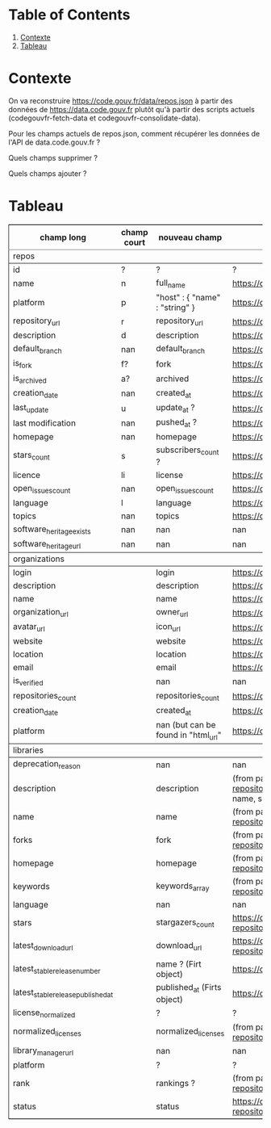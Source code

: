 
# Table of Contents

1.  [Contexte](#orgbbd5d28)
2.  [Tableau](#orgfea9e45)


<a id="orgbbd5d28"></a>

# Contexte

On va reconstruire <https://code.gouv.fr/data/repos.json> à partir des
données de <https://data.code.gouv.fr> plutôt qu'à partir des scripts
actuels (codegouvfr-fetch-data et codegouvfr-consolidate-data).

Pour les champs actuels de repos.json, comment récupérer les données de
l'API de data.code.gouv.fr ?

Quels champs supprimer ?

Quels champs ajouter ?


<a id="orgfea9e45"></a>

# Tableau

<table border="2" cellspacing="0" cellpadding="6" rules="groups" frame="hsides">


<colgroup>
<col  class="org-left" />

<col  class="org-right" />

<col  class="org-left" />

<col  class="org-left" />
</colgroup>
<thead>
<tr>
<th scope="col" class="org-left">champ long</th>
<th scope="col" class="org-right">champ court</th>
<th scope="col" class="org-left">nouveau champ</th>
<th scope="col" class="org-left">url</th>
</tr>
</thead>
<tbody>
<tr>
<td class="org-left">repos</td>
<td class="org-right">&#xa0;</td>
<td class="org-left">&#xa0;</td>
<td class="org-left">&#xa0;</td>
</tr>
</tbody>
<tbody>
<tr>
<td class="org-left">id</td>
<td class="org-right">?</td>
<td class="org-left">?</td>
<td class="org-left">?</td>
</tr>

<tr>
<td class="org-left">name</td>
<td class="org-right">n</td>
<td class="org-left">full<sub>name</sub></td>
<td class="org-left"><a href="https://data.code.gouv.fr/api/v1/repositories/lookup?url=%3Crepo_url%3E&amp;purl=%3Cpackage_url%3E">https://data.code.gouv.fr/api/v1/repositories/lookup?url=%3Crepo_url%3E&amp;purl=%3Cpackage_url%3E</a></td>
</tr>

<tr>
<td class="org-left">platform</td>
<td class="org-right">p</td>
<td class="org-left">"host" : { "name" : "string" }</td>
<td class="org-left"><a href="https://data.code.gouv.fr/api/v1/repositories/lookup?url=%3Crepo_url%3E&amp;purl=%3Cpackage_url%3E">https://data.code.gouv.fr/api/v1/repositories/lookup?url=%3Crepo_url%3E&amp;purl=%3Cpackage_url%3E</a></td>
</tr>

<tr>
<td class="org-left">repository<sub>url</sub></td>
<td class="org-right">r</td>
<td class="org-left">repository<sub>url</sub></td>
<td class="org-left"><a href="https://data.code.gouv.fr/api/v1/repositories/lookup?url=%3Crepo_url%3E&amp;purl=%3Cpackage_url%3E">https://data.code.gouv.fr/api/v1/repositories/lookup?url=%3Crepo_url%3E&amp;purl=%3Cpackage_url%3E</a></td>
</tr>

<tr>
<td class="org-left">description</td>
<td class="org-right">d</td>
<td class="org-left">description</td>
<td class="org-left"><a href="https://data.code.gouv.fr/api/v1/repositories/lookup?url=%3Crepo_url%3E&amp;purl=%3Cpackage_url%3E">https://data.code.gouv.fr/api/v1/repositories/lookup?url=%3Crepo_url%3E&amp;purl=%3Cpackage_url%3E</a></td>
</tr>

<tr>
<td class="org-left">default<sub>branch</sub></td>
<td class="org-right">nan</td>
<td class="org-left">default<sub>branch</sub></td>
<td class="org-left"><a href="https://data.code.gouv.fr/api/v1/repositories/lookup?url=%3Crepo_url%3E&amp;purl=%3Cpackage_url%3E">https://data.code.gouv.fr/api/v1/repositories/lookup?url=%3Crepo_url%3E&amp;purl=%3Cpackage_url%3E</a></td>
</tr>

<tr>
<td class="org-left">is<sub>fork</sub></td>
<td class="org-right">f?</td>
<td class="org-left">fork</td>
<td class="org-left"><a href="https://data.code.gouv.fr/api/v1/repositories/lookup?url=%3Crepo_url%3E&amp;purl=%3Cpackage_url%3E">https://data.code.gouv.fr/api/v1/repositories/lookup?url=%3Crepo_url%3E&amp;purl=%3Cpackage_url%3E</a></td>
</tr>

<tr>
<td class="org-left">is<sub>archived</sub></td>
<td class="org-right">a?</td>
<td class="org-left">archived</td>
<td class="org-left"><a href="https://data.code.gouv.fr/api/v1/repositories/lookup?url=%3Crepo_url%3E&amp;purl=%3Cpackage_url%3E">https://data.code.gouv.fr/api/v1/repositories/lookup?url=%3Crepo_url%3E&amp;purl=%3Cpackage_url%3E</a></td>
</tr>

<tr>
<td class="org-left">creation<sub>date</sub></td>
<td class="org-right">nan</td>
<td class="org-left">created<sub>at</sub></td>
<td class="org-left"><a href="https://data.code.gouv.fr/api/v1/repositories/lookup?url=%3Crepo_url%3E&amp;purl=%3Cpackage_url%3E">https://data.code.gouv.fr/api/v1/repositories/lookup?url=%3Crepo_url%3E&amp;purl=%3Cpackage_url%3E</a></td>
</tr>

<tr>
<td class="org-left">last<sub>update</sub></td>
<td class="org-right">u</td>
<td class="org-left">update<sub>at</sub> ?</td>
<td class="org-left"><a href="https://data.code.gouv.fr/api/v1/repositories/lookup?url=%3Crepo_url%3E&amp;purl=%3Cpackage_url%3E">https://data.code.gouv.fr/api/v1/repositories/lookup?url=%3Crepo_url%3E&amp;purl=%3Cpackage_url%3E</a></td>
</tr>

<tr>
<td class="org-left">last modification</td>
<td class="org-right">nan</td>
<td class="org-left">pushed<sub>at</sub> ?</td>
<td class="org-left"><a href="https://data.code.gouv.fr/api/v1/repositories/lookup?url=%3Crepo_url%3E&amp;purl=%3Cpackage_url%3E">https://data.code.gouv.fr/api/v1/repositories/lookup?url=%3Crepo_url%3E&amp;purl=%3Cpackage_url%3E</a></td>
</tr>

<tr>
<td class="org-left">homepage</td>
<td class="org-right">nan</td>
<td class="org-left">homepage</td>
<td class="org-left"><a href="https://data.code.gouv.fr/api/v1/repositories/lookup?url=%3Crepo_url%3E&amp;purl=%3Cpackage_url%3E">https://data.code.gouv.fr/api/v1/repositories/lookup?url=%3Crepo_url%3E&amp;purl=%3Cpackage_url%3E</a></td>
</tr>

<tr>
<td class="org-left">stars<sub>count</sub></td>
<td class="org-right">s</td>
<td class="org-left">subscribers<sub>count</sub> ?</td>
<td class="org-left"><a href="https://data.code.gouv.fr/api/v1/repositories/lookup?url=%3Crepo_url%3E&amp;purl=%3Cpackage_url%3E">https://data.code.gouv.fr/api/v1/repositories/lookup?url=%3Crepo_url%3E&amp;purl=%3Cpackage_url%3E</a></td>
</tr>

<tr>
<td class="org-left">licence</td>
<td class="org-right">li</td>
<td class="org-left">license</td>
<td class="org-left"><a href="https://data.code.gouv.fr/api/v1/repositories/lookup?url=%3Crepo_url%3E&amp;purl=%3Cpackage_url%3E">https://data.code.gouv.fr/api/v1/repositories/lookup?url=%3Crepo_url%3E&amp;purl=%3Cpackage_url%3E</a></td>
</tr>

<tr>
<td class="org-left">open<sub>issues</sub><sub>count</sub></td>
<td class="org-right">nan</td>
<td class="org-left">open<sub>issues</sub><sub>count</sub></td>
<td class="org-left"><a href="https://data.code.gouv.fr/api/v1/repositories/lookup?url=%3Crepo_url%3E&amp;purl=%3Cpackage_url%3E">https://data.code.gouv.fr/api/v1/repositories/lookup?url=%3Crepo_url%3E&amp;purl=%3Cpackage_url%3E</a></td>
</tr>

<tr>
<td class="org-left">language</td>
<td class="org-right">l</td>
<td class="org-left">language</td>
<td class="org-left"><a href="https://data.code.gouv.fr/api/v1/repositories/lookup?url=%3Crepo_url%3E&amp;purl=%3Cpackage_url%3E">https://data.code.gouv.fr/api/v1/repositories/lookup?url=%3Crepo_url%3E&amp;purl=%3Cpackage_url%3E</a></td>
</tr>

<tr>
<td class="org-left">topics</td>
<td class="org-right">nan</td>
<td class="org-left">topics</td>
<td class="org-left"><a href="https://data.code.gouv.fr/api/v1/repositories/lookup?url=%3Crepo_url%3E&amp;purl=%3Cpackage_url%3E">https://data.code.gouv.fr/api/v1/repositories/lookup?url=%3Crepo_url%3E&amp;purl=%3Cpackage_url%3E</a></td>
</tr>

<tr>
<td class="org-left">software<sub>heritage</sub><sub>exists</sub></td>
<td class="org-right">nan</td>
<td class="org-left">nan</td>
<td class="org-left">nan</td>
</tr>

<tr>
<td class="org-left">software<sub>heritage</sub><sub>url</sub></td>
<td class="org-right">nan</td>
<td class="org-left">nan</td>
<td class="org-left">nan</td>
</tr>
</tbody>
<tbody>
<tr>
<td class="org-left">organizations</td>
<td class="org-right">&#xa0;</td>
<td class="org-left">&#xa0;</td>
<td class="org-left">&#xa0;</td>
</tr>
</tbody>
<tbody>
<tr>
<td class="org-left">login</td>
<td class="org-right">&#xa0;</td>
<td class="org-left">login</td>
<td class="org-left"><a href="https://data.code.gouv.fr/api/v1/hosts/%3CHostName%3E/owners/lookup">https://data.code.gouv.fr/api/v1/hosts/%3CHostName%3E/owners/lookup</a></td>
</tr>

<tr>
<td class="org-left">description</td>
<td class="org-right">&#xa0;</td>
<td class="org-left">description</td>
<td class="org-left"><a href="https://data.code.gouv.fr/api/v1/hosts/%3CHostName%3E/owners/lookup">https://data.code.gouv.fr/api/v1/hosts/%3CHostName%3E/owners/lookup</a></td>
</tr>

<tr>
<td class="org-left">name</td>
<td class="org-right">&#xa0;</td>
<td class="org-left">name</td>
<td class="org-left"><a href="https://data.code.gouv.fr/api/v1/hosts/%3CHostName%3E/owners/lookup">https://data.code.gouv.fr/api/v1/hosts/%3CHostName%3E/owners/lookup</a></td>
</tr>

<tr>
<td class="org-left">organization<sub>url</sub></td>
<td class="org-right">&#xa0;</td>
<td class="org-left">owner<sub>url</sub></td>
<td class="org-left"><a href="https://data.code.gouv.fr/api/v1/hosts/%3CHostName%3E/owners/lookup">https://data.code.gouv.fr/api/v1/hosts/%3CHostName%3E/owners/lookup</a></td>
</tr>

<tr>
<td class="org-left">avatar<sub>url</sub></td>
<td class="org-right">&#xa0;</td>
<td class="org-left">icon<sub>url</sub></td>
<td class="org-left"><a href="https://data.code.gouv.fr/api/v1/hosts/%3CHostName%3E/owners/lookup">https://data.code.gouv.fr/api/v1/hosts/%3CHostName%3E/owners/lookup</a></td>
</tr>

<tr>
<td class="org-left">website</td>
<td class="org-right">&#xa0;</td>
<td class="org-left">website</td>
<td class="org-left"><a href="https://data.code.gouv.fr/api/v1/hosts/%3CHostName%3E/owners/lookup">https://data.code.gouv.fr/api/v1/hosts/%3CHostName%3E/owners/lookup</a></td>
</tr>

<tr>
<td class="org-left">location</td>
<td class="org-right">&#xa0;</td>
<td class="org-left">location</td>
<td class="org-left"><a href="https://data.code.gouv.fr/api/v1/hosts/%3CHostName%3E/owners/lookup">https://data.code.gouv.fr/api/v1/hosts/%3CHostName%3E/owners/lookup</a></td>
</tr>

<tr>
<td class="org-left">email</td>
<td class="org-right">&#xa0;</td>
<td class="org-left">email</td>
<td class="org-left"><a href="https://data.code.gouv.fr/api/v1/hosts/%3CHostName%3E/owners/lookup">https://data.code.gouv.fr/api/v1/hosts/%3CHostName%3E/owners/lookup</a></td>
</tr>

<tr>
<td class="org-left">is<sub>verified</sub></td>
<td class="org-right">&#xa0;</td>
<td class="org-left">nan</td>
<td class="org-left">nan</td>
</tr>

<tr>
<td class="org-left">repositories<sub>count</sub></td>
<td class="org-right">&#xa0;</td>
<td class="org-left">repositories<sub>count</sub></td>
<td class="org-left"><a href="https://data.code.gouv.fr/api/v1/hosts/%3CHostName%3E/owners/lookup">https://data.code.gouv.fr/api/v1/hosts/%3CHostName%3E/owners/lookup</a></td>
</tr>

<tr>
<td class="org-left">creation<sub>date</sub></td>
<td class="org-right">&#xa0;</td>
<td class="org-left">created<sub>at</sub></td>
<td class="org-left"><a href="https://data.code.gouv.fr/api/v1/hosts/%3CHostName%3E/owners/lookup">https://data.code.gouv.fr/api/v1/hosts/%3CHostName%3E/owners/lookup</a></td>
</tr>

<tr>
<td class="org-left">platform</td>
<td class="org-right">&#xa0;</td>
<td class="org-left">nan (but can be found in "html<sub>url</sub>"</td>
<td class="org-left"><a href="https://data.code.gouv.fr/api/v1/hosts/%3CHostName%3E/owners/lookup">https://data.code.gouv.fr/api/v1/hosts/%3CHostName%3E/owners/lookup</a></td>
</tr>
</tbody>
<tbody>
<tr>
<td class="org-left">libraries</td>
<td class="org-right">&#xa0;</td>
<td class="org-left">&#xa0;</td>
<td class="org-left">&#xa0;</td>
</tr>
</tbody>
<tbody>
<tr>
<td class="org-left">deprecation<sub>reason</sub></td>
<td class="org-right">&#xa0;</td>
<td class="org-left">nan</td>
<td class="org-left">nan</td>
</tr>

<tr>
<td class="org-left">description</td>
<td class="org-right">&#xa0;</td>
<td class="org-left">description</td>
<td class="org-left">(from packages software) <a href="https://data.code.gouv.fr/api/v1/packages/lookup?repository_url=%3Crepo_url%3E&amp;purl=%3Cpackage_url%3E">https://data.code.gouv.fr/api/v1/packages/lookup?repository_url=%3Crepo_url%3E&amp;purl=%3Cpackage_url%3E</a> (other possible fields include: ecosystem, name, sort, order</td>
</tr>

<tr>
<td class="org-left">name</td>
<td class="org-right">&#xa0;</td>
<td class="org-left">name</td>
<td class="org-left">(from packages software) <a href="https://data.code.gouv.fr/api/v1/packages/lookup?repository_url=%3Crepo_url%3E&amp;purl=%3Cpackage_url%3E">https://data.code.gouv.fr/api/v1/packages/lookup?repository_url=%3Crepo_url%3E&amp;purl=%3Cpackage_url%3E</a></td>
</tr>

<tr>
<td class="org-left">forks</td>
<td class="org-right">&#xa0;</td>
<td class="org-left">fork</td>
<td class="org-left">(from packages software) <a href="https://data.code.gouv.fr/api/v1/repositories/lookup?repository_url=%3Crepo_url%3E&amp;purl=%3Cpackage_url%3E">https://data.code.gouv.fr/api/v1/repositories/lookup?repository_url=%3Crepo_url%3E&amp;purl=%3Cpackage_url%3E</a></td>
</tr>

<tr>
<td class="org-left">homepage</td>
<td class="org-right">&#xa0;</td>
<td class="org-left">homepage</td>
<td class="org-left">(from packages software) <a href="https://data.code.gouv.fr/api/v1/packages/lookup?repository_url=%3Crepo_url%3E&amp;purl=%3Cpackage_url%3E">https://data.code.gouv.fr/api/v1/packages/lookup?repository_url=%3Crepo_url%3E&amp;purl=%3Cpackage_url%3E</a></td>
</tr>

<tr>
<td class="org-left">keywords</td>
<td class="org-right">&#xa0;</td>
<td class="org-left">keywords<sub>array</sub></td>
<td class="org-left">(from packages software) <a href="https://data.code.gouv.fr/api/v1/packages/lookup?repository_url=%3Crepo_url%3E&amp;purl=%3Cpackage_url%3E">https://data.code.gouv.fr/api/v1/packages/lookup?repository_url=%3Crepo_url%3E&amp;purl=%3Cpackage_url%3E</a></td>
</tr>

<tr>
<td class="org-left">language</td>
<td class="org-right">&#xa0;</td>
<td class="org-left">nan</td>
<td class="org-left">nan</td>
</tr>

<tr>
<td class="org-left">stars</td>
<td class="org-right">&#xa0;</td>
<td class="org-left">stargazers<sub>count</sub></td>
<td class="org-left"><a href="https://data.code.gouv.fr/api/v1/repositories/lookup?repository_url=%3Crepo_url%3E&amp;purl=%3Cpackage_url%3E">https://data.code.gouv.fr/api/v1/repositories/lookup?repository_url=%3Crepo_url%3E&amp;purl=%3Cpackage_url%3E</a></td>
</tr>

<tr>
<td class="org-left">latest<sub>download</sub><sub>url</sub></td>
<td class="org-right">&#xa0;</td>
<td class="org-left">download<sub>url</sub></td>
<td class="org-left"><a href="https://data.code.gouv.fr/api/v1/repositories/lookup?repository_url=%3Crepo_url%3E&amp;purl=%3Cpackage_url%3E">https://data.code.gouv.fr/api/v1/repositories/lookup?repository_url=%3Crepo_url%3E&amp;purl=%3Cpackage_url%3E</a></td>
</tr>

<tr>
<td class="org-left">latest<sub>stable</sub><sub>release</sub><sub>number</sub></td>
<td class="org-right">&#xa0;</td>
<td class="org-left">name ? (Firt object)</td>
<td class="org-left"><a href="https://data.code.gouv.fr/api/v1/hosts/%3ChostName%3E/repositories/%3CrepositoryName%3E/releases">https://data.code.gouv.fr/api/v1/hosts/%3ChostName%3E/repositories/%3CrepositoryName%3E/releases</a></td>
</tr>

<tr>
<td class="org-left">latest<sub>stable</sub><sub>release</sub><sub>published</sub><sub>at</sub></td>
<td class="org-right">&#xa0;</td>
<td class="org-left">published<sub>at</sub> (Firts object)</td>
<td class="org-left"><a href="https://data.code.gouv.fr/api/v1/hosts/%3ChostName%3E/repositories/%3CrepositoryName%3E/releases">https://data.code.gouv.fr/api/v1/hosts/%3ChostName%3E/repositories/%3CrepositoryName%3E/releases</a></td>
</tr>

<tr>
<td class="org-left">license<sub>normalized</sub></td>
<td class="org-right">&#xa0;</td>
<td class="org-left">?</td>
<td class="org-left">?</td>
</tr>

<tr>
<td class="org-left">normalized<sub>licenses</sub></td>
<td class="org-right">&#xa0;</td>
<td class="org-left">normalized<sub>licenses</sub></td>
<td class="org-left">(from packages software) <a href="https://data.code.gouv.fr/api/v1/packages/lookup?repository_url=%3Crepo_url%3E&amp;purl=%3Cpackage_url%3E">https://data.code.gouv.fr/api/v1/packages/lookup?repository_url=%3Crepo_url%3E&amp;purl=%3Cpackage_url%3E</a></td>
</tr>

<tr>
<td class="org-left">library<sub>manager</sub><sub>url</sub></td>
<td class="org-right">&#xa0;</td>
<td class="org-left">nan</td>
<td class="org-left">nan</td>
</tr>

<tr>
<td class="org-left">platform</td>
<td class="org-right">&#xa0;</td>
<td class="org-left">?</td>
<td class="org-left">?</td>
</tr>

<tr>
<td class="org-left">rank</td>
<td class="org-right">&#xa0;</td>
<td class="org-left">rankings ?</td>
<td class="org-left">(from packages software) <a href="https://data.code.gouv.fr/api/v1/packages/lookup?repository_url=%3Crepo_url%3E&amp;purl=%3Cpackage_url%3E">https://data.code.gouv.fr/api/v1/packages/lookup?repository_url=%3Crepo_url%3E&amp;purl=%3Cpackage_url%3E</a></td>
</tr>

<tr>
<td class="org-left">status</td>
<td class="org-right">&#xa0;</td>
<td class="org-left">status</td>
<td class="org-left"><a href="https://data.code.gouv.fr/api/v1/repositories/lookup?repository_url=%3Crepo_url%3E&amp;purl=%3Cpackage_url%3E">https://data.code.gouv.fr/api/v1/repositories/lookup?repository_url=%3Crepo_url%3E&amp;purl=%3Cpackage_url%3E</a></td>
</tr>
</tbody>
</table>

